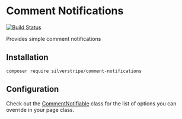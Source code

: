 # Comment Notifications

[![Build Status](https://secure.travis-ci.org/silverstripe/comment-notifications.png?branch=master)](http://travis-ci.org/silverstripe/comment-notifications)

Provides simple comment notifications

## Installation

```
composer require silverstripe/comment-notifications
```

## Configuration

Check out the [CommentNotifiable](src/Extensions/CommentNotifiable.php) class for the list of options you can
override in your page class.
